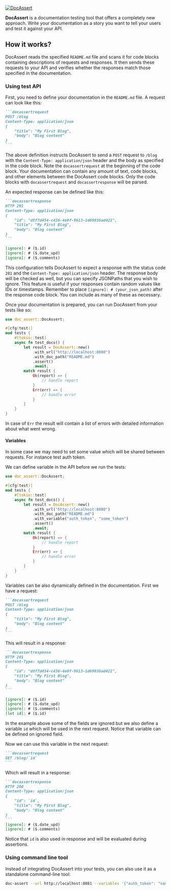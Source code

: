 [![DocAssert](https://github.com/DocAssert/doc-assert/actions/workflows/doc-assert.yml/badge.svg)](https://github.com/DocAssert/doc-assert/actions/workflows/doc-assert.yml)

**DocAssert** is a documentation testing tool that offers a completely new approach.
Write your documentation as a story you want to tell your users and test it against your API.

## How it works?

DocAssert reads the specified `README.md` file and scans it for code blocks containing descriptions of requests
and responses. It then sends these requests to your API and verifies whether the responses match those specified
in the documentation.

### Using test API

First, you need to define your documentation in the `README.md` file. A request can look like this:

~~~markdown
```docassertrequest
POST /blog
Content-Type: application/json
{
    "title": "My First Blog",
    "body": "Blog content"
}
```
~~~

The above definition instructs DocAssert to send a `POST` request to `/blog` with the
`Content-Type: application/json` header and the body as specified in the code block. Note the `docassertrequest`
at the beginning of the code block. Your documentation can contain any amount of text, code blocks, and other
elements between the DocAssert code blocks. Only the code blocks with `docassertrequest` and `docassertresponse`
will be parsed.

An expected response can be defined like this:

~~~markdown
```docassertresponse
HTTP 201
Content-Type: application/json
{
    "id": "d8f7d454-c436-4e0f-9613-1d69036ad421",
    "title": "My First Blog",
    "body": "Blog content"
}
```

[ignore]: # ($.id)
[ignore]: # ($.date_upd)
[ignore]: # ($.comments)
~~~

This configuration tells DocAssert to expect a response with the status code `201` and the
`Content-Type: application/json` header. The response body will be checked as well, but you can specify JSONPaths
that you wish to ignore. This feature is useful if your responses contain random values like IDs or timestamps.
Remember to place `[ignore]: # (your_json_path)` after the response code block. You can include as many of these as
necessary.

Once your documentation is prepared, you can run DocAssert from your tests like so:

```rust
use doc_assert::DocAssert;

#[cfg(test)]
mod tests {
    #[tokio::test]
    async fn test_docs() {
        let result = DocAssert::new()
            .with_url("http://localhost:8080")
            .with_doc_path("README.md")
            .assert()
            .await;
        match result {
            Ok(report) => {
                // handle report
            }
            Err(err) => {
                // handle error
            }
        }
    }
}
```

In case of `Err` the result will contain a list of errors with detailed information about what went wrong.

#### Variables

In some case we may need to set some value which will be shared between requests. For instance test auth token.

We can define variable in the API before we run the tests:

```rust
use doc_assert::DocAssert;

#[cfg(test)]
mod tests {
    #[tokio::test]
    async fn test_docs() {
        let result = DocAssert::new()
            .with_url("http://localhost:8080")
            .with_doc_path("README.md")
            .with_variable("auth_token", "some_token")
            .assert()
            .await;
        match result {
            Ok(report) => {
                // handle report
            }
            Err(err) => {
                // handle error
            }
        }
    }
}
```

Variables can be also dynamically defined in the documentation. First we have a request:

~~~markdown
```docassertrequest
POST /blog
Content-Type: application/json
{
    "title": "My First Blog",
    "body": "Blog content"
}
```
~~~

This will result in a response:

~~~markdown
```docassertresponse
HTTP 201
Content-Type: application/json
{
    "id": "d8f7d454-c436-4e0f-9613-1d69036ad421",
    "title": "My First Blog",
    "body": "Blog content"
}
```

[ignore]: # ($.id)
[ignore]: # ($.date_upd)
[ignore]: # ($.comments)
[let id]: # ($.id)
~~~

In the example above some of the fields are ignored but we also define a variable `id` which will be used in the next
request. Notice that variable can be defined on ignored field.

Now we can use this variable in the next request:

~~~markdown
```docassertrequest
GET /blog/`id`
```
~~~

Which will result in a response:

~~~markdown
```docassertresponse
HTTP 200
Content-Type: application/json
{
    "id": `id`,
    "title": "My First Blog",
    "body": "Blog content"
}
```
[ignore]: # ($.date_upd)
[ignore]: # ($.comments)
~~~

Notice that `id` is also used in response and will be evaluated during assertions.

### Using command line tool

Instead of integrating DocAssert into your tests, you can also use it as a standalone command-line tool:

```bash
doc-assert --url http://localhost:8081 --variables '{"auth_token": "some_token"}' lib/README.md
```
